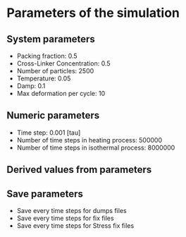 # Parameters of the simulation

## System parameters 

- Packing fraction: 0.5
- Cross-Linker Concentration: 0.5
- Number of particles: 2500
- Temperature: 0.05
- Damp: 0.1
- Max deformation per cycle: 10

 ## Numeric parameters 

- Time step: 0.001 [tau]
- Number of time steps in heating process: 500000
- Number of time steps in isothermal process: 8000000

 ## Derived values from parameters 


 ## Save parameters 

- Save every  time steps for dumps files
- Save every  time steps for fix files
- Save every  time steps for Stress fix files

